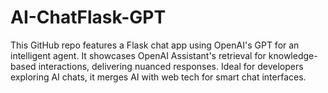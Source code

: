 # AI-ChatFlask-GPT
This GitHub repo features a Flask chat app using OpenAI's GPT for an intelligent agent. It showcases OpenAI Assistant's retrieval for knowledge-based interactions, delivering nuanced responses. Ideal for developers exploring AI chats, it merges AI with web tech for smart chat interfaces.

